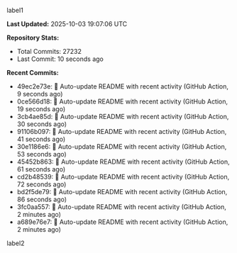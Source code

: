 
label1 
<!-- ACTIVITY_START -->
**Last Updated:** 2025-10-03 19:07:06 UTC

**Repository Stats:**
- Total Commits: 27232
- Last Commit: 10 seconds ago

**Recent Commits:**
- 49ec2e73e: 🤖 Auto-update README with recent activity (GitHub Action, 9 seconds ago)
- 0ce566d18: 🤖 Auto-update README with recent activity (GitHub Action, 19 seconds ago)
- 3cb4ae85d: 🤖 Auto-update README with recent activity (GitHub Action, 30 seconds ago)
- 91106b097: 🤖 Auto-update README with recent activity (GitHub Action, 41 seconds ago)
- 30e1186e6: 🤖 Auto-update README with recent activity (GitHub Action, 53 seconds ago)
- 45452b863: 🤖 Auto-update README with recent activity (GitHub Action, 61 seconds ago)
- cd2b48539: 🤖 Auto-update README with recent activity (GitHub Action, 72 seconds ago)
- bd2f5de79: 🤖 Auto-update README with recent activity (GitHub Action, 86 seconds ago)
- 3fc0aa557: 🤖 Auto-update README with recent activity (GitHub Action, 2 minutes ago)
- a689e76e7: 🤖 Auto-update README with recent activity (GitHub Action, 2 minutes ago)
<!-- ACTIVITY_END -->

label2
